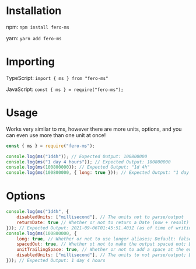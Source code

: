 # Installation

npm: `npm install fero-ms`

yarn: `yarn add fero-ms`

# Importing

TypeScript: `import { ms } from "fero-ms"`

JavaScript: `const { ms } = require("fero-ms");`

# Usage

Works very similar to ms, however there are more units, options, and you can even use more than one unit at once!

```js
const { ms } = require("fero-ms");

console.log(ms("1d4h")); // Expected Output: 100800000
console.log(ms("1 day 4 hours")); // Expected Output: 100800000
console.log(ms(100800000)); // Expected Output: "1d 4h"
console.log(ms(100800000, { long: true })); // Expected Output: "1 day 4 hours"
```

# Options

```js
console.log(ms("1d4h", {
    disabledUnits: ["millisecond"], // The units not to parse/output
    returnDate: true // Whether or not to return a Date (now + result) when using the string -> number conversion; Default: true
})); // Expected Output: 2021-09-06T01:45:51.403Z (as of time of writing);
console.log(ms(100800000, {
    long: true, // Whether or not to use longer aliases; Default: false
    spacedOut: true, // Whether ot not to make the output spaced out; Default: value for long
    unitTrailingSpace: true, // Whether or not to add a space at the end of each unit in the output; Default: true
    disabledUnits: ["millisecond"], // The units to not parse/output; Default: []
})); // Expected Output: 1 day 4 hours
```